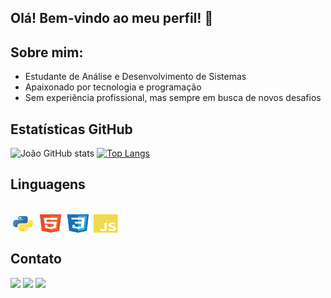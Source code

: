 ## Olá! Bem-vindo ao meu perfil! 👋

## Sobre mim:
- Estudante de Análise e Desenvolvimento de Sistemas
- Apaixonado por tecnologia e programação
- Sem experiência profissional, mas sempre em busca de novos desafios

## Estatísticas GitHub
![João GitHub stats](https://github-readme-stats.vercel.app/api?username=JoaoM5&show_icons=true&theme=merko)
[![Top Langs](https://github-readme-stats.vercel.app/api/top-langs/?username=JoaoM5&theme=merko)](https://github.com/anuraghazra/github-readme-stats)

##

## Linguagens
<div style="display: inline_block"><br>
  <img align="center" alt="Python" height="30" width="40" src="https://raw.githubusercontent.com/devicons/devicon/master/icons/python/python-original.svg">
  <img align="center" alt="HTML" height="30" width="40" src="https://raw.githubusercontent.com/devicons/devicon/master/icons/html5/html5-original.svg">
  <img align="center" alt="CSS" height="30" width="40" src="https://raw.githubusercontent.com/devicons/devicon/master/icons/css3/css3-original.svg">
  <img align="center" alt="Js" height="30" width="40" src="https://raw.githubusercontent.com/devicons/devicon/master/icons/javascript/javascript-plain.svg">
</div>

##

## Contato
<div> 
  <a href="https://instagram.com/joaopmennezes" target="_blank"><img src="https://img.shields.io/badge/-Instagram-%23E4405F?style=for-the-badge&logo=instagram&logoColor=white" target="_blank"></a> 
  <a href = "mailto:joaojpma5@gmail.com"><img src="https://img.shields.io/badge/-Gmail-%23333?style=for-the-badge&logo=gmail&logoColor=white" target="_blank"></a>
  <a href="https://www.linkedin.com/in/joaojpma/" target="_blank"><img src="https://img.shields.io/badge/-LinkedIn-%230077B5?style=for-the-badge&logo=linkedin&logoColor=white" target="_blank"></a>   
</div>
